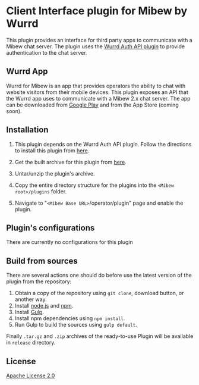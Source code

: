 # Client Interface plugin for Mibew by Wurrd

This plugin provides an interface for third party apps to communicate with a Mibew chat server.
The plugin uses the [Wurrd Auth API plugin](https://github.com/alberto234/wurrd-auth-api-plugin) to provide authentication to the chat server.

## Wurrd App

Wurrd for Mibew is an app that provides operators the ability to chat with website visitors from their mobile devices. This plugin exposes an API that the Wurrd app uses to communicate with a Mibew 2.x chat server. The app can be downloaded from [Google Play](https://play.google.com/store/apps/details?id=com.scalior.wurrd) and from the App Store (coming soon). 


## Installation

1. This plugin depends on the Wurrd Auth API plugin. Follow the directions to install this plugin from [here](https://github.com/alberto234/wurrd-auth-api-plugin).

2. Get the built archive for this plugin from [here](http://wurrd.scalior.com/get-it-now).

3. Untar/unzip the plugin's archive.

4. Copy the entire directory structure for the plugins into the `<Mibew root>/plugins`  folder.

5. Navigate to "`<Mibew Base URL>`/operator/plugin" page and enable the plugin.


## Plugin's configurations

There are currently no configurations for this plugin

## Build from sources

There are several actions one should do before use the latest version of the plugin from the repository:

1. Obtain a copy of the repository using `git clone`, download button, or another way.
2. Install [node.js](http://nodejs.org/) and [npm](https://www.npmjs.org/).
3. Install [Gulp](http://gulpjs.com/).
4. Install npm dependencies using `npm install`.
5. Run Gulp to build the sources using `gulp default`.

Finally `.tar.gz` and `.zip` archives of the ready-to-use Plugin will be available in `release` directory.


## License

[Apache License 2.0](http://www.apache.org/licenses/LICENSE-2.0.html)
